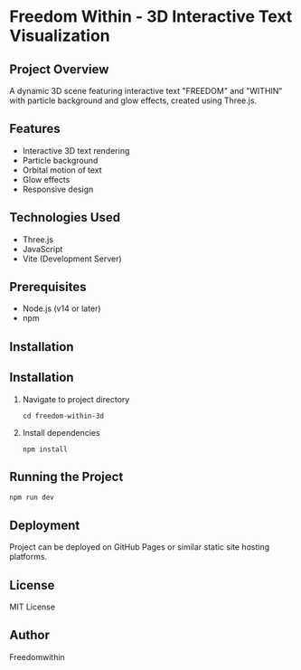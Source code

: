 # Freedom Within - 3D Interactive Text Visualization

## Project Overview
A dynamic 3D scene featuring interactive text "FREEDOM" and "WITHIN" with particle background and glow effects, created using Three.js.

## Features
- Interactive 3D text rendering
- Particle background
- Orbital motion of text
- Glow effects
- Responsive design

## Technologies Used
- Three.js
- JavaScript
- Vite (Development Server)

## Prerequisites
- Node.js (v14 or later)
- npm

## Installation

## Installation

1. Navigate to project directory
    ```
    cd freedom-within-3d
    ```
    
2. Install dependencies
    ```
    npm install
    ```

## Running the Project
    
    npm run dev
    
## Deployment
Project can be deployed on GitHub Pages or similar static site hosting platforms.

## License
MIT License

## Author
Freedomwithin
